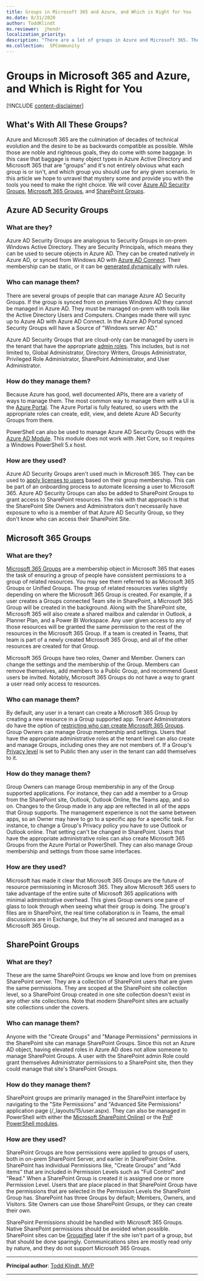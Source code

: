 ```yaml
---
title: Groups in Microsoft 365 and Azure, and Which is Right for You
ms.date: 8/31/2020
author: ToddKlindt
ms.reviewer:  jhendr
localization_priority: 
description: "There are a lot of groups in Azure and Microsoft 365. They can be confusing. This article explains them so you can figure out which one is best for you."
ms.collection:  SPCommunity
---
```


# Groups in Microsoft 365 and Azure, and Which is Right for You

[!INCLUDE [content-disclaimer](includes/content-disclaimer.md)]

## What's With All These Groups?

Azure and Microsoft 365 are the culmination of decades of technical evolution and the desire to be as backwards compatible as possible. While those are noble and righteous goals, they do come with some baggage. In this case that baggage is many object types in Azure Active Directory and Microsoft 365 that are "groups" and it's not entirely obvious what each group is or isn't, and which group you should use for any given scenario. In this article we hope to unravel that mystery some and provide you with the tools you need to make the right choice. We will cover [Azure AD Security Groups](#azure-ad-security-groups), [Microsoft 365 Groups](#microsoft-365-Groups), and [SharePoint Groups](#sharepoint-groups).

## Azure AD Security Groups

### What are they?

Azure AD Security Groups are analogous to Security Groups in on-prem Windows Active Directory. They are Security Principals, which means they can be used to secure objects in Azure AD. They can be created natively in Azure AD, or synced from Windows AD with [Azure AD Connect](https://docs.microsoft.com/azure/active-directory/hybrid/whatis-azure-ad-connect). Their membership can be static, or it can be [generated dynamically](https://docs.microsoft.com/azure/active-directory/users-groups-roles/groups-create-rule) with rules.

### Who can manage them?

There are several groups of people that can manage Azure AD Security Groups. If the group is synced from on premises Windows AD they cannot be managed in Azure AD. They must be managed on-prem with tools like the Active Directory Users and Computers. Changes made there will sync up to Azure AD with Azure AD Connect. In the Azure AD Portal synced Security Groups will have a Source of "Windows server AD."

Azure AD Security Groups that are cloud-only can be managed by users in the tenant that have the appropriate [admin roles](https://docs.microsoft.com/azure/active-directory/users-groups-roles/directory-assign-admin-roles#available-roles). This includes, but is not limited to, Global Administrator, Directory Writers, Groups Administrator, Privileged Role Administrator, SharePoint Administrator, and User Administrator.

### How do they manage them?

Because Azure has good, well documented APIs, there are a variety of ways to manage them. The most common way to manage them with a UI is the [Azure Portal](https://docs.microsoft.com/azure/active-directory/fundamentals/active-directory-groups-create-azure-portal). The Azure Portal is fully featured, so users with the appropriate roles can create, edit, view, and delete Azure AD Security Groups from there.

PowerShell can also be used to manage Azure AD Security Groups with the [Azure AD Module](https://docs.microsoft.com/azure/active-directory/users-groups-roles/groups-settings-v2-cmdlets). This module does not work with .Net Core, so it requires a Windows PowerShell 5.x host.

### How are they used?

Azure AD Security Groups aren't used much in Microsoft 365. They can be used to [apply licenses to users](https://docs.microsoft.com/azure/active-directory/users-groups-roles/licensing-groups-assign) based on their group membership. This can be part of an onboarding process to automate licensing a user to Microsoft 365. Azure AD Security Groups can also be added to SharePoint Groups to grant access to SharePoint resources. The risk with that approach is that the SharePoint Site Owners and Administrators don't necessarily have exposure to who is a member of that Azure AD Security Group, so they don't know who can access their SharePoint Site.

## Microsoft 365 Groups

### What are they?

[Microsoft 365 Groups](https://docs.microsoft.com/microsoft-365/admin/create-groups/office-365-groups) are a membership object in Microsoft 365 that eases the task of ensuring a group of people have consistent permissions to a group of related resources. You may see them referred to as Microsoft 365 Groups or Unified Groups. The group of related resources varies slightly depending on where the Microsoft 365 Group is created. For example, if a user creates a Groups connected Team site in SharePoint, a Microsoft 365 Group will be created in the background. Along with the SharePoint site, Microsoft 365 will also create a shared mailbox and calendar in Outlook, a Planner Plan, and a Power BI Workspace. Any user given access to any of those resources will be granted the same permission to the rest of the resources in the Microsoft 365 Group. If a team is created in Teams, that team is part of a newly created Microsoft 365 Group, and all of the other resources are created for that Group.

Microsoft 365 Groups have two roles, Owner and Member. Owners can change the settings and the membership of the Group. Members can remove themselves, add members to a Public Group, and recommend Guest users be invited. Notably, Microsoft 365 Groups do not have a way to grant a user read only access to resources.

### Who can manage them?

By default, any user in a tenant can create a Microsoft 365 Group by creating a new resource in a Group supported app. Tenant Administrators do have the option of [restricting who can create Microsoft 365 Groups](https://docs.microsoft.com/microsoft-365/solutions/manage-creation-of-groups?view=o365-worldwide). Group Owners can manage Group membership and settings. Users that have the appropriate administrative roles at the tenant level can also create and manage Groups, including ones they are not members of. If a Group's [Privacy level](https://support.microsoft.com/office/make-microsoft-365-groups-public-or-private-c0a991b3-9c56-48b8-bf0f-05530f836b1b) is set to Public then any user in the tenant can add themselves to it.

### How do they manage them?

Group Owners can manage Group membership in any of the Group supported applications. For instance, they can add a member to a Group from the SharePoint site, Outlook, Outlook Online, the Teams app, and so on. Changes to the Group made in any app are reflected in all of the apps that Group supports. The management experience is not the same between apps, so an Owner may have to go to a specific app for a specific task. For instance, to change a Group's Privacy policy you have to use Outlook or Outlook online. That setting can't be changed in SharePoint. Users that have the appropriate administrative roles can also create Microsoft 365 Groups from the Azure Portal or PowerShell. They can also manage Group membership and settings from those same interfaces.

### How are they used?

Microsoft has made it clear that Microsoft 365 Groups are the future of resource permissioning in Microsoft 365. They allow Microsoft 365 users to take advantage of the entire suite of Microsoft 365 applications with minimal administrative overhead. This gives Group owners one pane of glass to look through when seeing what their group is doing. The group's files are in SharePoint, the real time collaboration is in Teams, the email discussions are in Exchange, but they're all secured and managed as a Microsoft 365 Group.

## SharePoint Groups

### What are they?

These are the same SharePoint Groups we know and love from on premises SharePoint server. They are a collection of SharePoint users that are given the same permissions. They are scoped at the SharePoint site collection level, so a SharePoint Group created in one site collection doesn't exist in any other site collections. Note that modern SharePoint sites are actually site collections under the covers.

### Who can manage them?

Anyone with the "Create Groups" and "Manage Permissions" permissions in the SharePoint site can manage SharePoint Groups. Since this not an Azure AD object, having elevated roles in Azure AD does not allow someone to manage SharePoint Groups. A user with the SharePoint admin Role could grant themselves Administrator permissions to a SharePoint site, then they could manage that site's SharePoint Groups. 

### How do they manage them?

SharePoint groups are primarily managed in the SharePoint interface by navigating to the "Site Permissions" and "Advanced Site Permissions" application page (/_layouts/15/user.aspx). They can also be managed in PowerShell with either the [Microsoft SharePoint Online](https://www.powershellgallery.com/packages/Microsoft.Online.SharePoint.PowerShell)] or the [PnP PowerShell modules](https://www.powershellgallery.com/packages/SharePointPnPPowerShellOnline/).

### How are they used?

SharePoint Groups are how permissions were applied to groups of users, both in on-prem SharePoint Server, and earlier in SharePoint Online. SharePoint has individual Permissions like, "Create Groups" and "Add items" that are included in Permission Levels such as "Full Control" and "Read." When a SharePoint Group is created it is assigned one or more Permission Level. Users that are place placed in that SharePoint Group have the permissions that are selected in the Permission Levels the SharePoint Group has. SharePoint has three Groups by default; Members, Owners, and Visitors. Site Owners can use those SharePoint Groups, or they can create their own.

SharePoint Permissions should be handled with Microsoft 365 Groups. Native SharePoint permissions should be avoided when possible. SharePoint sites can be [Groupified](https://docs.microsoft.com/sharepoint/dev/features/groupify/groupify-overview) later if the site isn't part of a group, but that should be done sparingly. Communications sites are mostly read only by nature, and they do not support Microsoft 365 Groups.

---

**Principal author**: [Todd Klindt, MVP](https://www.linkedin.com/in/toddklindt/)

---
